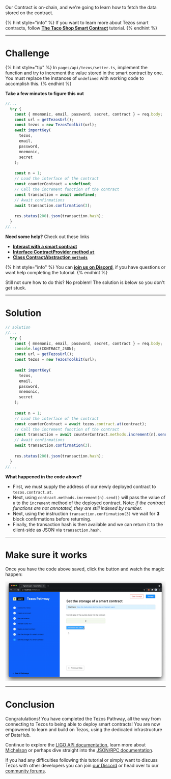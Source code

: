 Our Contract is on-chain, and we're going to learn how to fetch the data stored on the contract. 

{% hint style="info" %}
If you want to learn more about Tezos smart contracts, follow [**The Taco Shop Smart Contract**](https://ligolang.org/docs/tutorials/get-started/tezos-taco-shop-smart-contract) tutorial.
{% endhint %}

------------------------

# Challenge

{% hint style="tip" %}
In `pages/api/tezos/setter.ts`, implement the function and try to increment the value stored in the smart contract by one. You must replace the instances of `undefined` with working code to accomplish this.
{% endhint %}

**Take a few minutes to figure this out**

```typescript
//...
  try {
    const { mnemonic, email, password, secret, contract } = req.body;
    const url = getTezosUrl();
    const tezos = new TezosToolkit(url);
    await importKey(
      tezos,
      email,
      password,
      mnemonic,
      secret
    );
    
    const n = 1;
    // Load the interface of the contract
    const counterContract = undefined;
    // Call the increment function of the contract
    const transaction = await undefined;
    // Await confirmations
    await transaction.confirmation(3);

    res.status(200).json(transaction.hash);
  }
//...
```

**Need some help?** Check out these links
* [**Interact with a smart contract**](https://tezostaquito.io/docs/quick_start/#interact-with-a-smart-contract)  
* [**Interface ContractProvider method `at`**](https://tezostaquito.io/typedoc/interfaces/_taquito_taquito.contractprovider.html#at) 
* [**Class ContractAbstraction `methods`**](https://tezostaquito.io/typedoc/classes/_taquito_taquito.contractabstraction.html#methods) 

{% hint style="info" %}
You can [**join us on Discord**](https://figment.io/devchat), if you have questions or want help completing the tutorial.
{% endhint %}

Still not sure how to do this? No problem! The solution is below so you don't get stuck.

------------------------

# Solution

```typescript
// solution
//...
  try {
    const { mnemonic, email, password, secret, contract } = req.body;
    console.log(CONTRACT_JSON);
    const url = getTezosUrl();
    const tezos = new TezosToolkit(url);

    await importKey(
      tezos,
      email,
      password,
      mnemonic,
      secret
    );
    
    const n = 1;
    // Load the interface of the contract
    const counterContract = await tezos.contract.at(contract);
    // Call the increment function of the contract
    const transaction = await counterContract.methods.increment(n).send();
    // Await confirmations
    await transaction.confirmation(3);

    res.status(200).json(transaction.hash);
  }
//...
```

**What happened in the code above?**

* First, we must supply the address of our newly deployed contract to `tezos.contract.at`.
* Next, using `contract.methods.increment(n).send()` will pass the value of `n` to the `increment` method of the deployed contract. Note: _if the contract functions are not annotated, they are still indexed by number._ 
* Next, using the instruction `transaction.confirmation(3)` we wait for **3** block confirmations before returning.
* Finally, the transaction hash is then available and we can return it to the client-side as JSON via `transaction.hash`.

------------------------

# Make sure it works

Once you have the code above saved, click the button and watch the magic happen:

![](../assets/tezos/tezos-setter.gif)

-----------------------------

# Conclusion

Congratulations! You have completed the Tezos Pathway, all the way from connecting to Tezos to being able to deploy smart contracts! You are now empowered to learn and build on Tezos, using the dedicated infrastructure of DataHub.

Continue to explore the [LIGO API documentation](https://ligolang.org/docs/api/cheat-sheet), learn more about [Michelson](https://tezos.gitlab.io/michelson-reference/) or perhaps dive straight into the [JSON/RPC documentation](https://tezos.gitlab.io/developer/rpc.html). 

If you had any difficulties following this tutorial or simply want to discuss Tezos with other developers you can join [our Discord](https://figment.io/devchat) or head over to our [community forums](https://community.figment.io).
